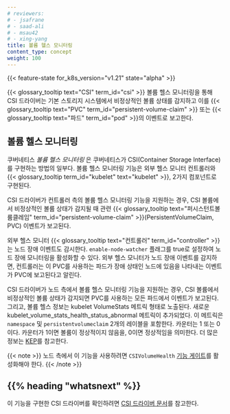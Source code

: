 ```yaml
---
# reviewers:
# - jsafrane
# - saad-ali
# - msau42
# - xing-yang
title: 볼륨 헬스 모니터링
content_type: concept
weight: 100
---
```


<!-- overview -->

{{< feature-state for_k8s_version="v1.21" state="alpha" >}}

{{< glossary_tooltip text="CSI" term_id="csi" >}} 볼륨 헬스 모니터링을 통해 CSI 드라이버는 기본 스토리지 시스템에서 비정상적인 볼륨 상태를 감지하고 이를 {{< glossary_tooltip text="PVC"  term_id="persistent-volume-claim" >}} 또는 {{< glossary_tooltip text="파드" term_id="pod" >}}의 이벤트로 보고한다.

<!-- body -->

## 볼륨 헬스 모니터링

쿠버네티스 _볼륨 헬스 모니터링_ 은 쿠버네티스가 CSI(Container Storage Interface)를 구현하는 방법의 일부다. 볼륨 헬스 모니터링 기능은 외부 헬스 모니터 컨트롤러와 {{< glossary_tooltip term_id="kubelet" text="kubelet" >}}, 2가지 컴포넌트로 구현된다.

CSI 드라이버가 컨트롤러 측의 볼륨 헬스 모니터링 기능을 지원하는 경우, CSI 볼륨에서 비정상적인 볼륨 상태가 감지될 때 관련 {{< glossary_tooltip text="퍼시스턴트볼륨클레임" term_id="persistent-volume-claim" >}}(PersistentVolumeClaim, PVC) 이벤트가 보고된다.

외부 헬스 모니터 {{< glossary_tooltip text="컨트롤러" term_id="controller" >}}는 노드 장애 이벤트도 감시한다. `enable-node-watcher` 플래그를 true로 설정하여 노드 장애 모니터링을 활성화할 수 있다. 외부 헬스 모니터가 노드 장애 이벤트를 감지하면, 컨트롤러는 이 PVC를 사용하는 파드가 장애 상태인 노드에 있음을 나타내는 이벤트가 PVC에 보고된다고 알린다.

CSI 드라이버가 노드 측에서 볼륨 헬스 모니터링 기능을 지원하는 경우, CSI 볼륨에서 비정상적인 볼륨 상태가 감지되면 PVC를 사용하는 모든 파드에서 이벤트가 보고된다. 그리고, 볼륨 헬스 정보는 kubelet VolumeStats 메트릭 형태로 노출된다. 새로운 kubelet_volume_stats_health_status_abnormal 메트릭이 추가되었다. 이 메트릭은 `namespace` 및 `persistentvolumeclaim` 2개의 레이블을 포함한다. 카운터는 1 또는 0이다. 카운터가 1이면 볼륨이 정상적이지 않음을, 0이면 정상적임을 의미한다. 더 많은 정보는 [KEP](https://github.com/kubernetes/enhancements/tree/master/keps/sig-storage/1432-volume-health-monitor#kubelet-metrics-changes)를 참고한다.

{{< note >}}
노드 측에서 이 기능을 사용하려면 `CSIVolumeHealth` [기능 게이트](/ko/docs/reference/command-line-tools-reference/feature-gates/)를 활성화해야 한다.
{{< /note >}}

## {{% heading "whatsnext" %}}

이 기능을 구현한 CSI 드라이버를 확인하려면 [CSI 드라이버 문서](https://kubernetes-csi.github.io/docs/drivers.html)를 참고한다.
